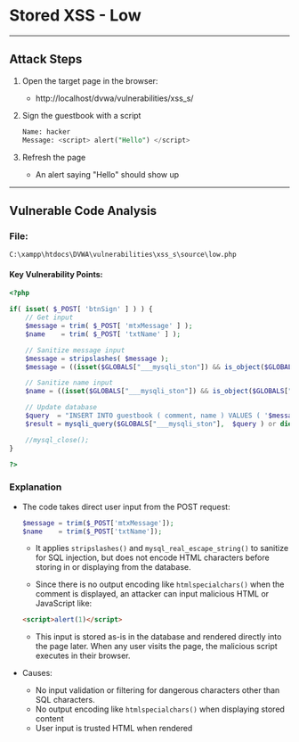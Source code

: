 # Stored XSS - Low

---

## Attack Steps

1. Open the target page in the browser: 
    - http://localhost/dvwa/vulnerabilities/xss_s/

2. Sign the guestbook with a script

    ```sql 
    Name: hacker 
    Message: <script> alert("Hello") </script>
    ```

3. Refresh the page 
    - An alert saying "Hello" should show up

---
## Vulnerable Code Analysis 

### File: 
`C:\xampp\htdocs\DVWA\vulnerabilities\xss_s\source\low.php`

#### Key Vulnerability Points:

```php 
<?php

if( isset( $_POST[ 'btnSign' ] ) ) {
    // Get input
    $message = trim( $_POST[ 'mtxMessage' ] );
    $name    = trim( $_POST[ 'txtName' ] );

    // Sanitize message input
    $message = stripslashes( $message );
    $message = ((isset($GLOBALS["___mysqli_ston"]) && is_object($GLOBALS["___mysqli_ston"])) ? mysqli_real_escape_string($GLOBALS["___mysqli_ston"],  $message ) : ((trigger_error("[MySQLConverterToo] Fix the mysql_escape_string() call! This code does not work.", E_USER_ERROR)) ? "" : ""));

    // Sanitize name input
    $name = ((isset($GLOBALS["___mysqli_ston"]) && is_object($GLOBALS["___mysqli_ston"])) ? mysqli_real_escape_string($GLOBALS["___mysqli_ston"],  $name ) : ((trigger_error("[MySQLConverterToo] Fix the mysql_escape_string() call! This code does not work.", E_USER_ERROR)) ? "" : ""));

    // Update database
    $query  = "INSERT INTO guestbook ( comment, name ) VALUES ( '$message', '$name' );";
    $result = mysqli_query($GLOBALS["___mysqli_ston"],  $query ) or die( '<pre>' . ((is_object($GLOBALS["___mysqli_ston"])) ? mysqli_error($GLOBALS["___mysqli_ston"]) : (($___mysqli_res = mysqli_connect_error()) ? $___mysqli_res : false)) . '</pre>' );

    //mysql_close();
}

?>
```

### Explanation 

- The code takes direct user input from the POST request:

    ```php
    $message = trim($_POST['mtxMessage']);
    $name    = trim($_POST['txtName']);
    ```

    - It applies `stripslashes()` and `mysql_real_escape_string()` to sanitize for SQL injection, but does not encode HTML characters before storing in or displaying from the database.

    - Since there is no output encoding like `htmlspecialchars()` when the comment is displayed, an attacker can input malicious HTML or JavaScript like:

    ```html
    <script>alert(1)</script>
    ```

    - This input is stored as-is in the database and rendered directly into the page later. When any user visits the page, the malicious script executes in their browser.

- Causes: 

    - No input validation or filtering for dangerous characters other than SQL characters. 
    - No output encoding like `htmlspecialchars()` when displaying stored content
    - User input is trusted HTML when rendered


